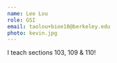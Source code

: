 ```yaml
---
name: Leo Lou
role: GSI
email: taolou+bioe10@berkeley.edu
photo: kevin.jpg
---
```


I teach sections 103, 109 & 110!
